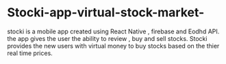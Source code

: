 # Stocki-app-virtual-stock-market-
stocki is a mobile app created using React Native , firebase and Eodhd API. the app gives the user the ability to review , buy and sell stocks. Stocki provides the new users with virtual money to buy stocks based on the thier real time prices.
